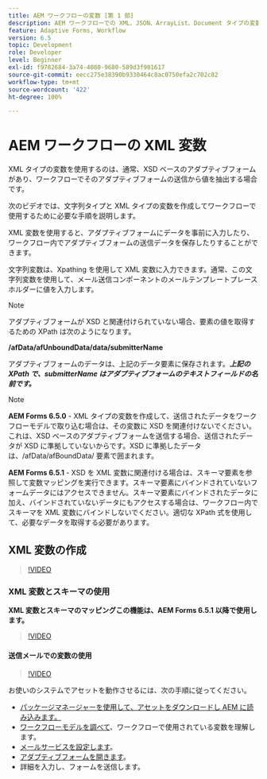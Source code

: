 ```yaml
---
title: AEM ワークフローの変数 [第 1 部]
description: AEM ワークフローでの XML、JSON、ArrayList、Document タイプの変数の使用
feature: Adaptive Forms, Workflow
version: 6.5
topic: Development
role: Developer
level: Beginner
exl-id: f9782684-3a74-4080-9680-589d3f901617
source-git-commit: eecc275e38390b9330464c8ac0750efa2c702c82
workflow-type: tm+mt
source-wordcount: '422'
ht-degree: 100%

---
```


# AEM ワークフローの XML 変数

XML タイプの変数を使用するのは、通常、XSD ベースのアダプティブフォームがあり、ワークフローでそのアダプティブフォームの送信から値を抽出する場合です。

次のビデオでは、文字列タイプと XML タイプの変数を作成してワークフローで使用するために必要な手順を説明します。

XML 変数を使用すると、アダプティブフォームにデータを事前に入力したり、ワークフロー内でアダプティブフォームの送信データを保存したりすることができます。

文字列変数は、Xpathing を使用して XML 変数に入力できます。通常、この文字列変数を使用して、メール送信コンポーネントのメールテンプレートプレースホルダーに値を入力します。

>[!NOTE]
>
>アダプティブフォームが XSD と関連付けられていない場合、要素の値を取得するための XPath は次のようになります。
>
>**/afData/afUnboundData/data/submitterName**

アダプティブフォームのデータは、上記のデータ要素に保存されます。**_上記の XPath で、submitterName はアダプティブフォームのテキストフィールドの名前です。_**

>[!NOTE]
>
>**AEM Forms 6.5.0** - XML タイプの変数を作成して、送信されたデータをワークフローモデルで取り込む場合は、その変数に XSD を関連付けないでください。これは、XSD ベースのアダプティブフォームを送信する場合、送信されたデータが XSD に準拠していないからです。XSD に準拠したデータは、/afData/afBoundData/ 要素で囲まれます。
>
>**AEM Forms 6.5.1** - XSD を XML 変数に関連付ける場合は、スキーマ要素を参照して変数マッピングを実行できます。スキーマ要素にバインドされていないフォームデータにはアクセスできません。スキーマ要素にバインドされたデータに加え、バインドされていないデータにもアクセスする場合は、ワークフロー内でスキーマを XML 変数にバインドしないでください。適切な XPath 式を使用して、必要なデータを取得する必要があります。

## XML 変数の作成

>[!VIDEO](https://video.tv.adobe.com/v/26440?quality=12&learn=on)

### XML 変数とスキーマの使用

**XML 変数とスキーマのマッピングこの機能は、AEM Forms 6.5.1 以降で使用します。**

>[!VIDEO](https://video.tv.adobe.com/v/28098?quality=12&learn=on)

#### 送信メールでの変数の使用

>[!VIDEO](https://video.tv.adobe.com/v/26441?quality=12&learn=on)

お使いのシステムでアセットを動作させるには、次の手順に従ってください。

* [パッケージマネージャーを使用して、アセットをダウンロードし AEM に読み込みます。](assets/xmlandstringvariable.zip)
* [ワークフローモデルを調べて](http://localhost:4502/editor.html/conf/global/settings/workflow/models/vacationrequest.html)、ワークフローで使用されている変数を理解します。
* [メールサービスを設定します](https://helpx.adobe.com/jp/experience-manager/6-5/sites/administering/using/notification.html#ConfiguringtheMailService)。
* [アダプティブフォームを開きます](http://localhost:4502/content/dam/formsanddocuments/applicationfortimeoff/jcr:content?wcmmode=disabled)。
* 詳細を入力し、フォームを送信します。
